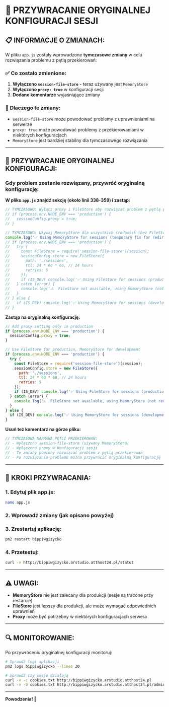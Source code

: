 # 🔄 PRZYWRACANIE ORYGINALNEJ KONFIGURACJI SESJI

## 📋 INFORMACJE O ZMIANACH:

W pliku `app.js` zostały wprowadzone **tymczasowe zmiany** w celu rozwiązania problemu z pętlą przekierowań:

### ✅ **Co zostało zmienione:**

1. **Wyłączono `session-file-store`** - teraz używany jest `MemoryStore`
2. **Wyłączono `proxy: true`** w konfiguracji sesji
3. **Dodano komentarze** wyjaśniające zmiany

### 🎯 **Dlaczego te zmiany:**

- `session-file-store` może powodować problemy z uprawnieniami na serwerze
- `proxy: true` może powodować problemy z przekierowaniami w niektórych konfiguracjach
- `MemoryStore` jest bardziej stabilny dla tymczasowego rozwiązania

---

## 🔄 PRZYWRACANIE ORYGINALNEJ KONFIGURACJI:

### Gdy problem zostanie rozwiązany, przywróć oryginalną konfigurację:

**W pliku `app.js` znajdź sekcję (około linii 338-359) i zastąp:**

```javascript
// TYMCZASOWO: Wyłącz proxy i FileStore aby rozwiązać problem z pętlą przekierowań
// if (process.env.NODE_ENV === 'production') {
//   sessionConfig.proxy = true;
// }

// TYMCZASOWO: Używaj MemoryStore dla wszystkich środowisk (bez FileStore)
console.log('✅ Using MemoryStore for sessions (temporary fix for redirect loop)');
// if (process.env.NODE_ENV === 'production') {
//   try {
//     const FileStore = require('session-file-store')(session);
//     sessionConfig.store = new FileStore({
//       path: './sessions',
//       ttl: 24 * 60 * 60, // 24 hours
//       retries: 5
//     });
//     if (IS_DEV) console.log('✅ Using FileStore for sessions (production)');
//   } catch (error) {
//     console.log('⚠️  FileStore not available, using MemoryStore (not recommended for production)');
//   }
// } else {
//   if (IS_DEV) console.log('✅ Using MemoryStore for sessions (development)');
// }
```

**Zastąp na oryginalną konfigurację:**

```javascript
// Add proxy setting only in production
if (process.env.NODE_ENV === 'production') {
  sessionConfig.proxy = true;
}

// Use FileStore for production, MemoryStore for development
if (process.env.NODE_ENV === 'production') {
  try {
    const FileStore = require('session-file-store')(session);
    sessionConfig.store = new FileStore({
      path: './sessions',
      ttl: 24 * 60 * 60, // 24 hours
      retries: 5
    });
    if (IS_DEV) console.log('✅ Using FileStore for sessions (production)');
  } catch (error) {
    console.log('⚠️  FileStore not available, using MemoryStore (not recommended for production)');
  }
} else {
  if (IS_DEV) console.log('✅ Using MemoryStore for sessions (development)');
}
```

**Usuń też komentarz na górze pliku:**

```javascript
// TYMCZASOWA NAPRAWA PĘTLI PRZEKIEROWAŃ:
// - Wyłączono session-file-store (używany MemoryStore)
// - Wyłączono proxy w konfiguracji sesji
// - Te zmiany powinny rozwiązać problem z pętlą przekierowań
// - Po rozwiązaniu problemu można przywrócić oryginalną konfigurację
```

---

## 🚀 KROKI PRZYWRACANIA:

### 1. **Edytuj plik app.js:**
```bash
nano app.js
```

### 2. **Wprowadź zmiany** (jak opisano powyżej)

### 3. **Zrestartuj aplikację:**
```bash
pm2 restart bippiwgizycko
```

### 4. **Przetestuj:**
```bash
curl -v http://bippiwgizycko.arstudio.atthost24.pl/statut
```

---

## ⚠️ UWAGI:

- **MemoryStore** nie jest zalecany dla produkcji (sesje są tracone przy restarcie)
- **FileStore** jest lepszy dla produkcji, ale może wymagać odpowiednich uprawnień
- **Proxy** może być potrzebny w niektórych konfiguracjach serwera

---

## 🔍 MONITOROWANIE:

Po przywróceniu oryginalnej konfiguracji monitoruj:

```bash
# Sprawdź logi aplikacji
pm2 logs bippiwgizycko --lines 20

# Sprawdź czy sesje działają
curl -v -c cookies.txt http://bippiwgizycko.arstudio.atthost24.pl
curl -v -b cookies.txt http://bippiwgizycko.arstudio.atthost24.pl/admin
```

---

**Powodzenia! 🚀**

